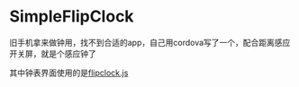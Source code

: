 # SimpleFlipClock

旧手机拿来做钟用，找不到合适的app，自己用cordova写了一个，配合距离感应开关屏，就是个感应钟了

其中钟表界面使用的是[flipclock.js](http://flipclockjs.com)
